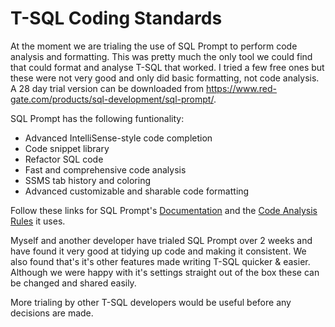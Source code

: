 # T-SQL Coding Standards

At the moment we are trialing the use of SQL Prompt to perform code analysis and formatting. This was pretty much the only tool we could find that could format and analyse T-SQL that worked. I tried a few free ones but these were not very good and only did basic formatting, not code analysis. A 28 day trial version can be downloaded from <https://www.red-gate.com/products/sql-development/sql-prompt/>.

SQL Prompt has the following funtionality:
* Advanced IntelliSense-style code completion
* Code snippet library
* Refactor SQL code
* Fast and comprehensive code analysis
* SSMS tab history and coloring
* Advanced customizable and sharable code formatting

Follow these links for SQL Prompt's [Documentation](https://documentation.red-gate.com/sp9) and the [Code Analysis Rules](https://documentation.red-gate.com/codeanalysis) it uses.

Myself and another developer have trialed SQL Prompt over 2 weeks and have found it very good at tidying up code and making it consistent. We also found that's it's other features made writing T-SQL quicker & easier. Although we were happy with it's settings straight out of the box these can be changed and shared easily.

More trialing by other T-SQL developers would be useful before any decisions are made. 
